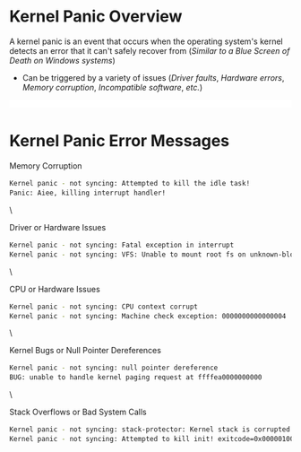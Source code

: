 # Kernel Panic Overview

A kernel panic is an event that occurs when the operating system's kernel detects an error that it can't safely recover from (*Similar to a Blue Screen of Death on Windows systems*)

* Can be triggered by a variety of issues (*Driver faults*, *Hardware errors*, *Memory corruption*, *Incompatible software*, *etc.*)

![](https://github.com/JonmarCorpuz/LetsLearn/blob/main/Assets/Whitespace.png)

# Kernel Panic Error Messages

Memory Corruption
```Bash
Kernel panic - not syncing: Attempted to kill the idle task!
Panic: Aiee, killing interrupt handler!
```
\

Driver or Hardware Issues
```Bash
Kernel panic - not syncing: Fatal exception in interrupt
Kernel panic - not syncing: VFS: Unable to mount root fs on unknown-block(0,0)
```
\

CPU or Hardware Issues
```Bash
Kernel panic - not syncing: CPU context corrupt
Kernel panic - not syncing: Machine check exception: 0000000000000004
```
\

Kernel Bugs or Null Pointer Dereferences
```Bash
Kernel panic - not syncing: null pointer dereference
BUG: unable to handle kernel paging request at ffffea0000000000
```
\

Stack Overflows or Bad System Calls
```Bash
Kernel panic - not syncing: stack-protector: Kernel stack is corrupted in: ffffffff81448b6a
Kernel panic - not syncing: Attempted to kill init! exitcode=0x00000100
```
